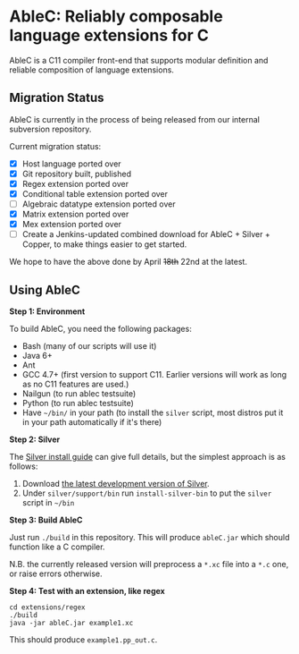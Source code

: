 AbleC: Reliably composable language extensions for C
====================================================

AbleC is a C11 compiler front-end that supports modular definition and reliable composition of language extensions.


Migration Status
----------------

AbleC is currently in the process of being released from our internal subversion repository.

Current migration status:

 - [X] Host language ported over
 - [X] Git repository built, published
 - [X] Regex extension ported over
 - [X] Conditional table extension ported over
 - [ ] Algebraic datatype extension ported over
 - [X] Matrix extension ported over
 - [X] Mex extension ported over
 - [ ] Create a Jenkins-updated combined download for AbleC + Silver + Copper, to make things easier to get started.

We hope to have the above done by April ~~18th~~ 22nd at the latest.

Using AbleC
-----------

**Step 1: Environment**

To build AbleC, you need the following packages:

 * Bash (many of our scripts will use it)
 * Java 6+
 * Ant
 * GCC 4.7+ (first version to support C11. Earlier versions will work as long as no C11 features are used.)
 * Nailgun (to run ablec testsuite)
 * Python (to run ablec testsuite)
 * Have `~/bin/` in your path (to install the `silver` script, most distros put it in your path automatically if it's there)

**Step 2: Silver**

The [Silver install guide](http://code.google.com/p/silver/wiki/InstallGuide) can give full details, but the simplest approach is as follows:

 1. Download [the latest development version of Silver](http://melt.cs.umn.edu/downloads/silver-dev/silver-latest.tar.gz).
 2. Under `silver/support/bin` run `install-silver-bin` to put the `silver` script in `~/bin`

**Step 3: Build AbleC**

Just run `./build` in this repository. This will produce `ableC.jar` which should function like a C compiler.

N.B. the currently released version will preprocess a `*.xc` file into a `*.c` one, or raise errors otherwise.

**Step 4: Test with an extension, like regex**

```
cd extensions/regex
./build
java -jar ableC.jar example1.xc
```

This should produce `example1.pp_out.c`.



